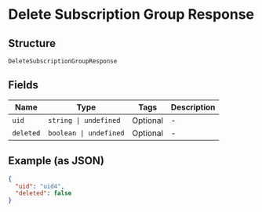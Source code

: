 
# Delete Subscription Group Response

## Structure

`DeleteSubscriptionGroupResponse`

## Fields

| Name | Type | Tags | Description |
|  --- | --- | --- | --- |
| `uid` | `string \| undefined` | Optional | - |
| `deleted` | `boolean \| undefined` | Optional | - |

## Example (as JSON)

```json
{
  "uid": "uid4",
  "deleted": false
}
```

